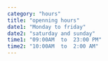 ```yaml
---
category: "hours"
title: "openning hours"
date1: "Monday to friday"
date2: "saturday and sunday"
time1: "09:00AM  to  23:00 PM"
time2: "10:00AM  to  2:00 AM"
---
```

